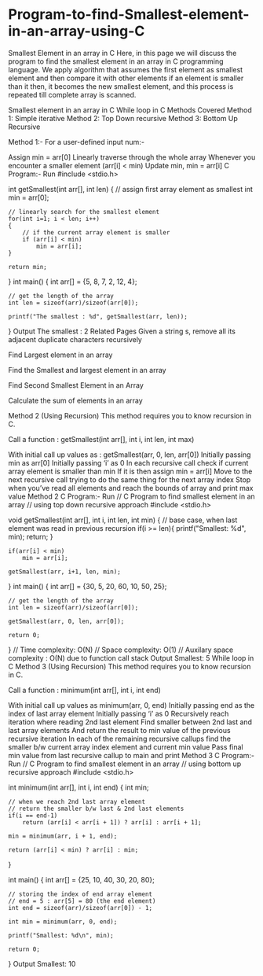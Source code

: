 # Program-to-find-Smallest-element-in-an-array-using-C

Smallest Element in an array in C
Here, in this page we will discuss the program to find the smallest element in an array in C programming language. We apply algorithm that assumes the first element as smallest element and then compare it with other elements if an element is smaller than it then, it becomes the new smallest element, and this process is repeated till complete array is scanned.

Smallest element in an array in C
While loop in C
Methods Covered
Method 1: Simple iterative
Method 2: Top Down recursive
Method 3: Bottom Up Recursive
 
Method 1:-
For a user-defined input num:-

Assign min = arr[0]
Linearly traverse through the whole array
Whenever you encounter a smaller element (arr[i] < min)
Update min, min = arr[i]
C Program:-
Run
#include <stdio.h>

int getSmallest(int arr[], int len)
{
    // assign first array element as smallest
    int min = arr[0];
    
    // linearly search for the smallest element
    for(int i=1; i < len; i++)
    {
        // if the current array element is smaller
        if (arr[i] < min)
            min = arr[i];
    }
    
    return min;
    
}
int main()
{
    int arr[] = {5, 8, 7, 2, 12, 4};
    
    // get the length of the array
    int len = sizeof(arr)/sizeof(arr[0]);    
    
    printf("The smallest : %d", getSmallest(arr, len));
}
Output
The smallest : 2
Related Pages
Given a string s, remove all its adjacent duplicate characters recursively
 
Find Largest element in an array
 
Find the Smallest and largest element in an array

Find Second Smallest Element in an Array

Calculate the sum of elements in an array 

Method 2 (Using Recursion)
This method requires you to know recursion in C.

Call a function : getSmallest(int arr[], int i, int len, int max)

With initial call up values as : getSmallest(arr, 0, len, arr[0])
Initially passing min as arr[0]
Initially passing ‘i’ as 0
In each recursive call check if current array element is smaller than min
If it is then assign min = arr[i]
Move to the next recursive call trying to do the same thing for the next array index
Stop when you’ve read all elements and reach the bounds of array and print max value
Method 2 C Program:-
Run
// C Program to find smallest element in an array
// using top down recursive approach
#include <stdio.h>

void getSmallest(int arr[], int i, int len, int min)
{
    // base case, when last element was read in previous recursion 
    if(i >= len){
        printf("Smallest: %d", min);
        return;
    }
    
    if(arr[i] < min)
        min = arr[i];
    
    getSmallest(arr, i+1, len, min);
}
int main()
{
    int arr[] = {30, 5, 20, 60, 10, 50, 25};
    
    // get the length of the array
    int len = sizeof(arr)/sizeof(arr[0]);    
    
    getSmallest(arr, 0, len, arr[0]);
    
    return 0;
}
// Time complexity: O(N)
// Space complexity: O(1)
// Auxilary space complexity : O(N) due to function call stack
Output
Smallest: 5
While loop in C
Method 3 (Using Recursion)
This method requires you to know recursion in C. 

Call a function : minimum(int arr[], int i, int end)

With initial call up values as minimum(arr, 0, end)
Initially passing end as the index of last array element
Initially passing ‘i’ as 0
Recursively reach iteration where reading 2nd last element
Find smaller between 2nd last and last array elements
And return the result to min value of the previous recursive iteration
In each of the remaining recursive callups find the smaller b/w current array index element and current min value
Pass final min value from last recursive callup to main and print
Method 3 C Program:-
Run
// C Program to find smallest element in an array
// using bottom up recursive approach
#include <stdio.h>

int minimum(int arr[], int i, int end)
{
    int min;
    
    // when we reach 2nd last array element
    // return the smaller b/w last & 2nd last elements
    if(i == end-1)
        return (arr[i] < arr[i + 1]) ? arr[i] : arr[i + 1];

    min = minimum(arr, i + 1, end);

    return (arr[i] < min) ? arr[i] : min;
}

int main()
{
    int arr[] = {25, 10, 40, 30, 20, 80};
    
    // storing the index of end array element 
    // end = 5 : arr[5] = 80 (the end element)
    int end = sizeof(arr)/sizeof(arr[0]) - 1;    

    int min = minimum(arr, 0, end);

    printf("Smallest: %d\n", min);

    return 0;
}
Output
Smallest: 10
